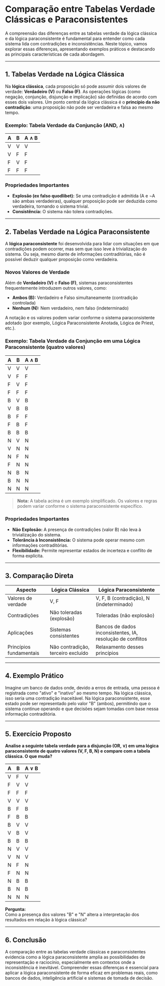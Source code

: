 # Comparação entre Tabelas Verdade Clássicas e Paraconsistentes

A compreensão das diferenças entre as tabelas verdade da lógica clássica e da lógica paraconsistente é fundamental para entender como cada sistema lida com contradições e inconsistências. Neste tópico, vamos explorar essas diferenças, apresentando exemplos práticos e destacando as principais características de cada abordagem.

---

## 1. Tabelas Verdade na Lógica Clássica

Na **lógica clássica**, cada proposição só pode assumir dois valores de verdade: **Verdadeiro (V)** ou **Falso (F)**. As operações lógicas (como negação, conjunção, disjunção e implicação) são definidas de acordo com esses dois valores. Um ponto central da lógica clássica é o **princípio da não contradição**: uma proposição não pode ser verdadeira e falsa ao mesmo tempo.

### Exemplo: Tabela Verdade da Conjunção (AND, ∧)

| A | B | A ∧ B |
|---|---|-------|
| V | V |   V   |
| V | F |   F   |
| F | V |   F   |
| F | F |   F   |

### Propriedades Importantes

- **Explosão (ex falso quodlibet):** Se uma contradição é admitida (A e ¬A são ambas verdadeiras), qualquer proposição pode ser deduzida como verdadeira, tornando o sistema trivial.
- **Consistência:** O sistema não tolera contradições.

---

## 2. Tabelas Verdade na Lógica Paraconsistente

A **lógica paraconsistente** foi desenvolvida para lidar com situações em que contradições podem ocorrer, mas sem que isso leve à trivialização do sistema. Ou seja, mesmo diante de informações contraditórias, não é possível deduzir qualquer proposição como verdadeira.

### Novos Valores de Verdade

Além de **Verdadeiro (V)** e **Falso (F)**, sistemas paraconsistentes frequentemente introduzem outros valores, como:

- **Ambos (B):** Verdadeiro e Falso simultaneamente (contradição controlada)
- **Nenhum (N):** Nem verdadeiro, nem falso (indeterminado)

A notação e os valores podem variar conforme o sistema paraconsistente adotado (por exemplo, Lógica Paraconsistente Anotada, Lógica de Priest, etc.).

### Exemplo: Tabela Verdade da Conjunção em uma Lógica Paraconsistente (quatro valores)

| A | B | A ∧ B |
|---|---|-------|
| V | V |   V   |
| V | F |   F   |
| F | V |   F   |
| F | F |   F   |
| B | V |   B   |
| V | B |   B   |
| B | F |   F   |
| F | B |   F   |
| B | B |   B   |
| N | V |   N   |
| V | N |   N   |
| N | F |   N   |
| F | N |   N   |
| N | B |   N   |
| B | N |   N   |
| N | N |   N   |

> **Nota:** A tabela acima é um exemplo simplificado. Os valores e regras podem variar conforme o sistema paraconsistente específico.

### Propriedades Importantes

- **Não Explosão:** A presença de contradições (valor B) não leva à trivialização do sistema.
- **Tolerância à Inconsistência:** O sistema pode operar mesmo com informações contraditórias.
- **Flexibilidade:** Permite representar estados de incerteza e conflito de forma explícita.

---

## 3. Comparação Direta

| Aspecto                  | Lógica Clássica         | Lógica Paraconsistente         |
|--------------------------|------------------------|-------------------------------|
| Valores de verdade       | V, F                   | V, F, B (contradição), N (indeterminado) |
| Contradições             | Não toleradas (explosão)| Toleradas (não explosão)      |
| Aplicações               | Sistemas consistentes   | Bancos de dados inconsistentes, IA, resolução de conflitos |
| Princípios fundamentais  | Não contradição, terceiro excluído | Relaxamento desses princípios |

---

## 4. Exemplo Prático

Imagine um banco de dados onde, devido a erros de entrada, uma pessoa é registrada como "ativo" e "inativo" ao mesmo tempo. Na lógica clássica, isso seria uma contradição inaceitável. Na lógica paraconsistente, esse estado pode ser representado pelo valor "B" (ambos), permitindo que o sistema continue operando e que decisões sejam tomadas com base nessa informação contraditória.

---

## 5. Exercício Proposto

**Analise a seguinte tabela verdade para a disjunção (OR, ∨) em uma lógica paraconsistente de quatro valores (V, F, B, N) e compare com a tabela clássica. O que muda?**

| A | B | A ∨ B |
|---|---|-------|
| V | F |   V   |
| F | V |   V   |
| F | F |   F   |
| V | V |   V   |
| B | F |   B   |
| F | B |   B   |
| B | V |   V   |
| V | B |   V   |
| B | B |   B   |
| N | V |   V   |
| V | N |   V   |
| N | F |   N   |
| F | N |   N   |
| N | B |   B   |
| B | N |   B   |
| N | N |   N   |

**Pergunta:**  
Como a presença dos valores "B" e "N" altera a interpretação dos resultados em relação à lógica clássica?

---

## 6. Conclusão

A comparação entre as tabelas verdade clássicas e paraconsistentes evidencia como a lógica paraconsistente amplia as possibilidades de representação e raciocínio, especialmente em contextos onde a inconsistência é inevitável. Compreender essas diferenças é essencial para aplicar a lógica paraconsistente de forma eficaz em problemas reais, como bancos de dados, inteligência artificial e sistemas de tomada de decisão.